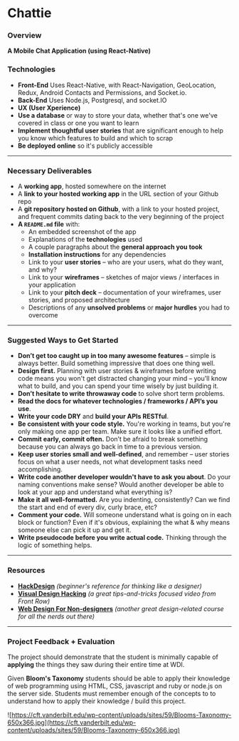 # Chattie

### Overview

**A Mobile Chat Application (using React-Native)**



### Technologies

* **Front-End** Uses React-Native, with React-Navigation, GeoLocation, Redux, Android Contacts and Permissions, and Socket.io.
* **Back-End** Uses Node.js, Postgresql, and socket.IO
* **UX (User Xperience)** 
* **Use a database** or way to store your data, whether that's one we've covered in class or one you want to learn
* **Implement thoughtful user stories** that are significant enough to help you know which features to build and which to scrap
* **Be deployed online** so it's publicly accessible

---

### Necessary Deliverables

* A **working app**, hosted somewhere on the internet
* A **link to your hosted working app** in the URL section of your Github repo
* A **git repository hosted on Github**, with a link to your hosted project, and frequent commits dating back to the very beginning of the project
* **A ``README.md`` file** with:
    * An embedded screenshot of the app
    * Explanations of the **technologies** used
    * A couple paragraphs about the **general approach you took**
    * **Installation instructions** for any dependencies
    * Link to your **user stories** – who are your users, what do they want, and why?
    * Link to your **wireframes** – sketches of major views / interfaces in your application
    * Link to your **pitch deck** – documentation of your wireframes, user stories, and proposed architecture
    * Descriptions of any **unsolved problems** or **major hurdles** you had to overcome

---

### Suggested Ways to Get Started

* **Don’t get too caught up in too many awesome features** – simple is always better. Build something impressive that does one thing well.
* **Design first.** Planning with user stories & wireframes before writing code means you won't get distracted changing your mind – you'll know what to build, and you can spend your time wisely by just building it.
* **Don’t hesitate to write throwaway code** to solve short term problems.
* **Read the docs for whatever technologies / frameworks / API’s you use**.
* **Write your code DRY** and **build your APIs RESTful**.
* **Be consistent with your code style.** You're working in teams, but you're only making one app per team. Make sure it looks like a unified effort.
* **Commit early, commit often.** Don’t be afraid to break something because you can always go back in time to a previous version.
* **Keep user stories small and well-defined**, and remember – user stories focus on what a user needs, not what development tasks need accomplishing.
* **Write code another developer wouldn't have to ask you about**. Do your naming conventions make sense? Would another developer be able to look at your app and understand what everything is?
* **Make it all well-formatted.** Are you indenting, consistently? Can we find the start and end of every div, curly brace, etc?
* **Comment your code.** Will someone understand what is going on in each block or function? Even if it's obvious, explaining the what & why means someone else can pick it up and get it.
* **Write pseudocode before you write actual code.** Thinking through the logic of something helps.

---

### Resources

* **[HackDesign](https://hackdesign.org/lessons)** _(beginner's reference for thinking like a designer)_
* **[Visual Design Hacking](https://generalassemb.ly/online/videos/visual-design-hacking)** _(a great tips-and-tricks focused video from Front Row)_
* **[Web Design For Non-designers](https://generalassemb.ly/online/videos/web-design-for-non-designers)** _(another great design-related course for all the nerds out there)_

---

### Project Feedback + Evaluation
The project should demonstrate that the student is minimally capable of __applying__ the things they saw during their entire time at WDI.

Given __Bloom's Taxonomy__ students should be able to apply their knowledge of web programming using HTML, CSS, javascript and ruby or node.js on the server side. Students must remember enough of the concepts to to understand how to apply their knowledge / build this project.

![https://cft.vanderbilt.edu/wp-content/uploads/sites/59/Blooms-Taxonomy-650x366.jpg](https://cft.vanderbilt.edu/wp-content/uploads/sites/59/Blooms-Taxonomy-650x366.jpg)

